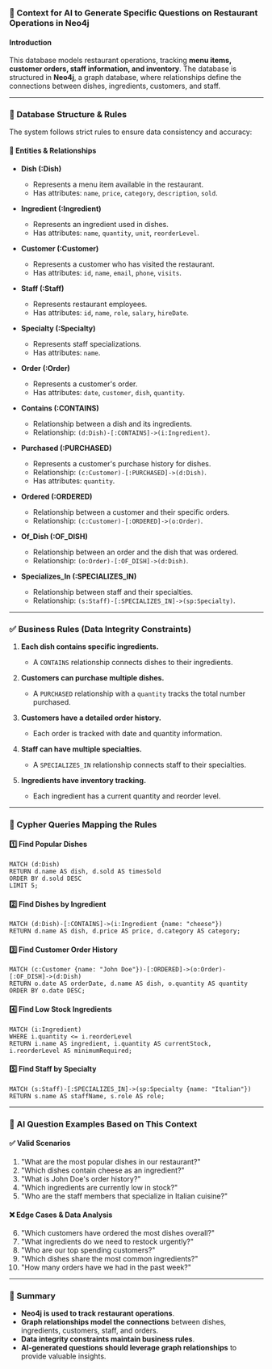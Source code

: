 ### **📜 Context for AI to Generate Specific Questions on Restaurant Operations in Neo4j**

#### **Introduction**
This database models restaurant operations, tracking **menu items, customer orders, staff information, and inventory**. The database is structured in **Neo4j**, a graph database, where relationships define the connections between dishes, ingredients, customers, and staff.

---

### **📌 Database Structure & Rules**
The system follows strict rules to ensure data consistency and accuracy:

#### **📍 Entities & Relationships**
- **Dish (:Dish)**
  - Represents a menu item available in the restaurant.
  - Has attributes: `name`, `price`, `category`, `description`, `sold`.

- **Ingredient (:Ingredient)**
  - Represents an ingredient used in dishes.
  - Has attributes: `name`, `quantity`, `unit`, `reorderLevel`.

- **Customer (:Customer)**
  - Represents a customer who has visited the restaurant.
  - Has attributes: `id`, `name`, `email`, `phone`, `visits`.

- **Staff (:Staff)**
  - Represents restaurant employees.
  - Has attributes: `id`, `name`, `role`, `salary`, `hireDate`.

- **Specialty (:Specialty)**
  - Represents staff specializations.
  - Has attributes: `name`.

- **Order (:Order)**
  - Represents a customer's order.
  - Has attributes: `date`, `customer`, `dish`, `quantity`.

- **Contains (:CONTAINS)**
  - Relationship between a dish and its ingredients.
  - Relationship: `(d:Dish)-[:CONTAINS]->(i:Ingredient)`.

- **Purchased (:PURCHASED)**
  - Represents a customer's purchase history for dishes.
  - Relationship: `(c:Customer)-[:PURCHASED]->(d:Dish)`.
  - Has attributes: `quantity`.

- **Ordered (:ORDERED)**
  - Relationship between a customer and their specific orders.
  - Relationship: `(c:Customer)-[:ORDERED]->(o:Order)`.

- **Of_Dish (:OF_DISH)**
  - Relationship between an order and the dish that was ordered.
  - Relationship: `(o:Order)-[:OF_DISH]->(d:Dish)`.

- **Specializes_In (:SPECIALIZES_IN)**
  - Relationship between staff and their specialties.
  - Relationship: `(s:Staff)-[:SPECIALIZES_IN]->(sp:Specialty)`.

---

### **✅ Business Rules (Data Integrity Constraints)**
1. **Each dish contains specific ingredients.**
   - A `CONTAINS` relationship connects dishes to their ingredients.

2. **Customers can purchase multiple dishes.**
   - A `PURCHASED` relationship with a `quantity` tracks the total number purchased.

3. **Customers have a detailed order history.**
   - Each order is tracked with date and quantity information.

4. **Staff can have multiple specialties.**
   - A `SPECIALIZES_IN` relationship connects staff to their specialties.

5. **Ingredients have inventory tracking.**
   - Each ingredient has a current quantity and reorder level.

---

### **📌 Cypher Queries Mapping the Rules**

#### **1️⃣ Find Popular Dishes**
```cypher
MATCH (d:Dish)
RETURN d.name AS dish, d.sold AS timesSold
ORDER BY d.sold DESC
LIMIT 5;
```

#### **2️⃣ Find Dishes by Ingredient**
```cypher
MATCH (d:Dish)-[:CONTAINS]->(i:Ingredient {name: "cheese"})
RETURN d.name AS dish, d.price AS price, d.category AS category;
```

#### **3️⃣ Find Customer Order History**
```cypher
MATCH (c:Customer {name: "John Doe"})-[:ORDERED]->(o:Order)-[:OF_DISH]->(d:Dish)
RETURN o.date AS orderDate, d.name AS dish, o.quantity AS quantity
ORDER BY o.date DESC;
```

#### **4️⃣ Find Low Stock Ingredients**
```cypher
MATCH (i:Ingredient)
WHERE i.quantity <= i.reorderLevel
RETURN i.name AS ingredient, i.quantity AS currentStock, i.reorderLevel AS minimumRequired;
```

#### **5️⃣ Find Staff by Specialty**
```cypher
MATCH (s:Staff)-[:SPECIALIZES_IN]->(sp:Specialty {name: "Italian"})
RETURN s.name AS staffName, s.role AS role;
```

---

### **🚀 AI Question Examples Based on This Context**

#### ✅ **Valid Scenarios**
1. "What are the most popular dishes in our restaurant?"
2. "Which dishes contain cheese as an ingredient?"
3. "What is John Doe's order history?"
4. "Which ingredients are currently low in stock?"
5. "Who are the staff members that specialize in Italian cuisine?"

#### ❌ **Edge Cases & Data Analysis**
6. "Which customers have ordered the most dishes overall?"
7. "What ingredients do we need to restock urgently?"
8. "Who are our top spending customers?"
9. "Which dishes share the most common ingredients?"
10. "How many orders have we had in the past week?"

---

### **🎯 Summary**
- **Neo4j is used to track restaurant operations**.
- **Graph relationships model the connections** between dishes, ingredients, customers, staff, and orders.
- **Data integrity constraints maintain business rules**.
- **AI-generated questions should leverage graph relationships** to provide valuable insights.